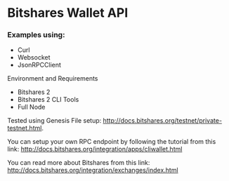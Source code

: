 # Bitshares Wallet API
### Examples using:
+ Curl
+ Websocket
+ JsonRPCClient
	
Environment and Requirements
+ Bitshares 2
+ Bitshares 2 CLI Tools
+ Full Node

Tested using Genesis File setup: http://docs.bitshares.org/testnet/private-testnet.html. 

You can setup your own RPC endpoint by following the tutorial from this link: http://docs.bitshares.org/integration/apps/cliwallet.html

You can read more about Bitshares from this link: http://docs.bitshares.org/integration/exchanges/index.html
